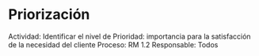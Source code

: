 # Priorización

Actividad: Identificar el nivel de Prioridad: importancia para la satisfacción de la necesidad del cliente
Proceso: RM 1.2
Responsable: Todos